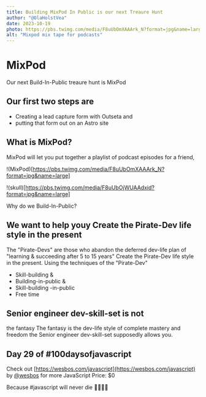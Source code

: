 ```yaml
---
title: Building MixPod In Public is our next Treaure Hunt
author: "@OlaHolstVea"
date: 2023-10-19
photo: https://pbs.twimg.com/media/F8uUbOmXAAArk_N?format=jpg&name=large
alt: "Mixpod mix tape for podcasts"
---
```


# MixPod

Our next Build-In-Public treaure hunt is MixPod

## Our first two steps are

- Creating a lead capture form with Outseta and
- putting that form out on an Astro site

## What is MixPod?

MixPod will let you put together a playlist of podcast episodes for a friend,

!(MixPod)[https://pbs.twimg.com/media/F8uUbOmXAAArk_N?format=jpg&name=large]

!(skull)[https://pbs.twimg.com/media/F8uUbOjWUAAdxid?format=jpg&name=large]

Why do we Build-In-Public?

## We want to help youy Create the Pirate-Dev life style in the present

The "Pirate-Devs"
are those who abandon the
deferred dev-life plan of "learning & succeeding after 5 to 15 years"
Create the Pirate-Dev life style in the present. Using the
techniques of the "Pirate-Dev"

- Skill-building &
- Building-in-public &
- Skill-building -in-public
- Free time

## Senior engineer dev-skill-set is not

the fantasy
The fantasy is the dev-life style of complete mastery and freedom the Senior engineer dev-skill-set supposedly allows you.

<!-- ![JavaScript]() -->

## Day 29 of #100daysofjavascript

Check out [https://wesbos.com/javascript](https://wesbos.com/javascript) by
[@wesbos](https://twitter.com/wesbos)
for more JavaScript
Price: $0

Because #javascript will never die 💪🥳🏴‍☠️
